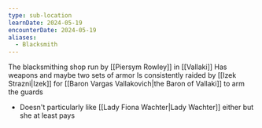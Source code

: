 ```yaml
---
type: sub-location
learnDate: 2024-05-19
encounterDate: 2024-05-19
aliases:
  - Blacksmith
---
```

The blacksmithing shop run by [[Piersym Rowley]] in [[Vallaki]] 
Has weapons and maybe two sets of armor
Is consistently raided by [[Izek Strazni|Izek]] for [[Baron Vargas Vallakovich|the Baron of Vallaki]] to arm the guards
- Doesn't particularly like [[Lady Fiona Wachter|Lady Wachter]] either but she at least pays